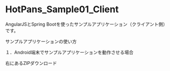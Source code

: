 # HotPans_Sample01_Client
AngularJSとSpring Bootを使ったサンプルアプリケーション（クライアント側）です。

サンプルアプリケーションの使い方

１．Android端末でサンプルアプリケーションを動作させる場合

右にあるZIPダウンロード
